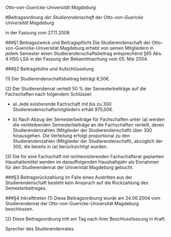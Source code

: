 *Otto-von-Guericke-Universität Magdeburg*#Beitragsordnung*der Studierendenschaft der Otto-von-Guericke Universität Magdeburg*in der Fassung vom 27.11.2008###§1 Beitragszweck und BeitragspflichtDie Studierendenschaft der Otto-von-Guericke-Universität Magdeburg erhebt von seinen Mitgliedern in jedem Semester einen Studierendenschaftsbeitrag entsprechend §65 Abs. 4 HSG LSA in der Fassung der Bekanntmachung vom 05. Mai 2004.###§2 Beitragshöhe und Aufschlüsselung(1) Der Studierendenschaftsbeitrag beträgt 6,50€.(2) Der Studierendenrat verteilt 50 % der Semesterbeiträge auf die Fachschaften nach folgendem Schlüssel:- a) Jede existierende Fachschaft mit bis zu 300 Studierendenschaftsmitgliedern erhält 975,00€.- b) Nach Abzug der Semesterbeiträge für Fachschaften unter (a) werden die verbleibenden Semesterbeiträge an die Fachschaften verteilt, deren Studierendenzahlen (Mitglieder der Studierendenschaft) über 300 hinausgehen. Die Verteilung erfolgt proportional zu den Studierendenzahlen (Mitglieder der Studierendenschaft), abzüglich der 300, die bereits in (a) berücksichtigt wurden.(3) Die für eine Fachschaft mit nichtexistierenden Fachschaftsrat geplanten Haushaltsmittel werden im darauffolgenden Haushaltsjahr als Einnahmen für den Studierendenrat der Univeristät Magdeburg gebucht.###§3 BeitragsrückzahlungIm Falle eines Austrittes aus der Studierendenschaft besteht kein Anspruch auf die Rückzahlung des Semesterbeitrages.###§4 Inkrafttreten(1) Diese Beitragsordnung wurde am 24.06.2004 vom Studierendenrat der Otto-von-Guericke-Universität Magdeburg beschlossen.(2) Diese Beitragsordnung tritt am Tag nach ihrer Beschlussfassung in Kraft.Sprecher des Studierendenrates